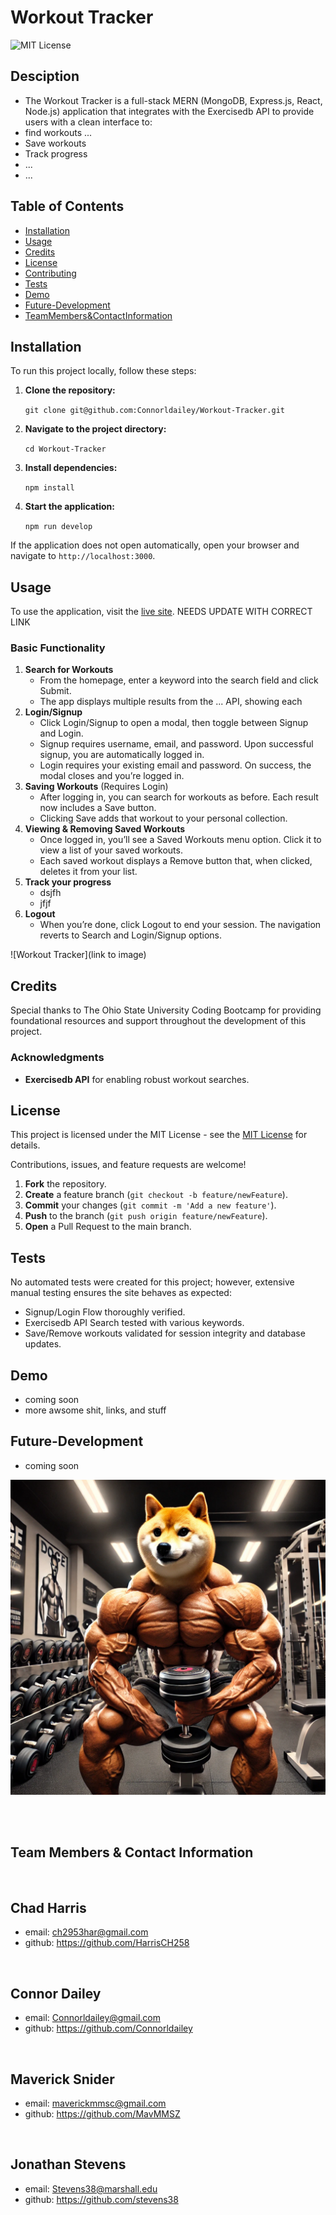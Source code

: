 # Workout Tracker


![MIT License](https://img.shields.io/badge/License-MIT-yellow.svg)


## Desciption

* The Workout Tracker is a full-stack MERN (MongoDB, Express.js, React, Node.js) application that integrates with the Exercisedb API to provide users with a clean interface to:
* find workouts ...
* Save workouts
* Track progress
* ...
* ...



## Table of Contents

- [Installation](#installation)
- [Usage](#usage)
- [Credits](#credits)
- [License](#license)
- [Contributing](#contributing)
- [Tests](#tests)
- [Demo](#Demo)
- [Future-Development](#Future-Development)
- [TeamMembers&ContactInformation](#TeamMembers&ContactInformation) 


## Installation
To run this project locally, follow these steps: 

1. **Clone the repository:**

    `git clone git@github.com:Connorldailey/Workout-Tracker.git`

2. **Navigate to the project directory:**

    `cd Workout-Tracker`

3. **Install dependencies:**

    `npm install`

4. **Start the application:**

    `npm run develop`

If the application does not open automatically, open your browser and navigate to `http://localhost:3000`.



## Usage

To use the application, visit the [live site](https://workout-tracker.onrender.com). NEEDS UPDATE WITH CORRECT LINK


### Basic Functionality

1. **Search for Workouts**
    - From the homepage, enter a keyword into the search field and click Submit.
    - The app displays multiple results from the ... API, showing each 
2. **Login/Signup**
    - Click Login/Signup to open a modal, then toggle between Signup and Login.
    - Signup requires username, email, and password. Upon successful signup, you are automatically logged in.
    - Login requires your existing email and password. On success, the modal closes and you’re logged in.
3. **Saving Workouts** (Requires Login)
    - After logging in, you can search for workouts as before. Each result now includes a Save button.
    - Clicking Save adds that workout to your personal collection.
4. **Viewing & Removing Saved Workouts**
    - Once logged in, you’ll see a Saved Workouts menu option. Click it to view a list of your saved workouts.
    - Each saved workout displays a Remove button that, when clicked, deletes it from your list.
5. **Track your progress**
    - dsjfh
    - jfjf
6. **Logout**
    - When you’re done, click Logout to end your session. The navigation reverts to Search and Login/Signup options.

![Workout Tracker](link to image)


## Credits
Special thanks to The Ohio State University Coding Bootcamp for providing foundational resources and support throughout the development of this project.

### Acknowledgments
- **Exercisedb API** for enabling robust workout searches.

## License 

This project is licensed under the MIT License - see the [MIT License](https://opensource.org/licenses/MIT) for details.


Contributions, issues, and feature requests are welcome!

1. **Fork** the repository.
2. **Create** a feature branch (`git checkout -b feature/newFeature`).
3. **Commit** your changes (`git commit -m 'Add a new feature'`).
4. **Push** to the branch (`git push origin feature/newFeature`).
5. **Open** a Pull Request to the main branch.


## Tests 

No automated tests were created for this project; however, extensive manual testing ensures the site behaves as expected:
- Signup/Login Flow thoroughly verified.
- Exercisedb API Search tested with various keywords.
- Save/Remove workouts validated for session integrity and database updates.




## Demo

* coming soon
* more awsome shit, links, and stuff 



## Future-Development
* coming soon




![alt text](<assests/DOGE AI gen weight lifting pic.webp>)

<br>
<br>

## Team Members & Contact Information

<br>

## Chad Harris
   * email:  ch2953har@gmail.com <br>
   * github: https://github.com/HarrisCH258 <br>
<br>

## Connor Dailey
   * email:   Connorldailey@gmail.com <br>
   * github: https://github.com/Connorldailey <br>
<br>

## Maverick Snider
   * email:  maverickmmsc@gmail.com <br>
   * github: https://github.com/MavMMSZ <br>
<br>

## Jonathan Stevens
   * email: Stevens38@marshall.edu <br>
   * github: https://github.com/stevens38 <br>
